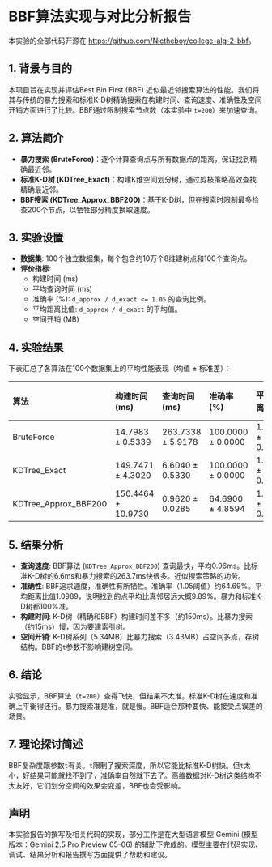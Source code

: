 # BBF算法实现与对比分析报告

本实验的全部代码开源在 <https://github.com/Nictheboy/college-alg-2-bbf>。

## 1. 背景与目的

本项目旨在实现并评估Best Bin First (BBF) 近似最近邻搜索算法的性能。我们将其与传统的暴力搜索和标准K-D树精确搜索在构建时间、查询速度、准确性及空间开销方面进行了比较。BBF通过限制搜索节点数（本实验中 `t=200`）来加速查询。

## 2. 算法简介

* **暴力搜索 (BruteForce)**：逐个计算查询点与所有数据点的距离，保证找到精确最近邻。
* **标准K-D树 (KDTree_Exact)**：构建K维空间划分树，通过剪枝策略高效查找精确最近邻。
* **BBF搜索 (KDTree_Approx_BBF200)**：基于K-D树，但在搜索时限制最多检查200个节点，以牺牲部分精度换取速度。

## 3. 实验设置

* **数据集**: 100个独立数据集，每个包含约10万个8维建树点和100个查询点。
* **评价指标**:
  * 构建时间 (ms)
  * 平均查询时间 (ms)
  * 准确率 (%): `d_approx / d_exact <= 1.05` 的查询比例。
  * 平均距离比值: `d_approx / d_exact` 的平均值。
  * 空间开销 (MB)

## 4. 实验结果

下表汇总了各算法在100个数据集上的平均性能表现（均值 ± 标准差）：

| 算法                 | 构建时间 (ms)       | 查询时间 (ms)      | 准确率 (%)          | 平均距离比值       | 空间开销 (MB)  |
| :------------------- | :------------------ | :----------------- | :------------------ | :----------------- | :------------- |
| BruteForce           | 14.7983 ± 0.5339    | 263.7338 ± 5.9178  | 100.0000 ± 0.0000   | 1.0000 ± 0.0000    | 3.43 ± 0.00    |
| KDTree_Exact         | 149.7471 ± 4.3020   | 6.6040 ± 0.5330    | 100.0000 ± 0.0000   | 1.0000 ± 0.0000    | 5.34 ± 0.00    |
| KDTree_Approx_BBF200 | 150.4464 ± 10.9730  | 0.9620 ± 0.0285    | 64.6900 ± 4.8594    | 1.0989 ± 0.0162    | 5.34 ± 0.00    |

## 5. 结果分析

* **查询速度**: BBF算法 (`KDTree_Approx_BBF200`) 查询最快，平均0.96ms。比标准K-D树的6.6ms和暴力搜索的263.7ms快很多。近似搜索策略的功劳。
* **准确性**: BBF追求速度，准确性有所牺牲。准确率（1.05阈值）约64.69%。平均距离比值1.0989，说明找到的点平均比真邻居远大概9.89%。暴力和标准K-D树都100%准。
* **构建时间**: K-D树（精确和BBF）构建时间差不多（约150ms）。比暴力搜索（约15ms）慢，因为要建索引树。
* **空间开销**: K-D树系列（5.34MB）比暴力搜索（3.43MB）占空间多点，存树结构。BBF的`t`参数不影响建树空间。

## 6. 结论

实验显示，BBF算法（`t=200`）查得飞快，但结果不太准。标准K-D树在速度和准确上平衡得还行。暴力搜索准是准，就是慢。BBF适合那种要快、能接受点误差的场景。

## 7. 理论探讨简述

BBF复杂度跟参数`t`有关。`t`限制了搜索深度，所以它能比标准K-D树快。但`t`太小，好结果可能就找不到了，准确率自然就下去了。高维数据对K-D树这类结构不太友好，它们划分空间的效果会变差，BBF也会受影响。

## 声明

本实验报告的撰写及相关代码的实现，部分工作是在大型语言模型 Gemini (模型版本：Gemini 2.5 Pro Preview 05-06) 的辅助下完成的。模型主要在代码实现、调试、结果分析和报告撰写方面提供了帮助和建议。
